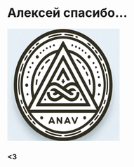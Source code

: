 # Алексей спасибо...

![TOKEN ANAV](https://github.com/Fikasa456/website/blob/62a5a0d3197b2e8f59a17d53dbb8b7b9ce8771d4/image.png)

### <3

